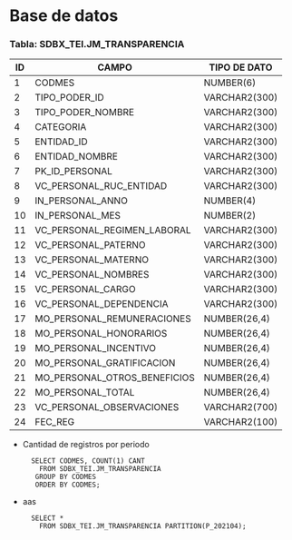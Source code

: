 # Base de datos

### Tabla: SDBX_TEI.JM_TRANSPARENCIA
|ID|CAMPO|TIPO DE DATO|
|--|--|--|
|1|CODMES|NUMBER(6)|
|2|TIPO_PODER_ID|VARCHAR2(300)|
|3|TIPO_PODER_NOMBRE|VARCHAR2(300)|
|4|CATEGORIA|VARCHAR2(300)|
|5|ENTIDAD_ID|VARCHAR2(300)|
|6|ENTIDAD_NOMBRE|VARCHAR2(300)|
|7|PK_ID_PERSONAL|VARCHAR2(300)|
|8|VC_PERSONAL_RUC_ENTIDAD|VARCHAR2(300)|
|9|IN_PERSONAL_ANNO|NUMBER(4)|
|10|IN_PERSONAL_MES|NUMBER(2)|
|11|VC_PERSONAL_REGIMEN_LABORAL|VARCHAR2(300)|
|12|VC_PERSONAL_PATERNO|VARCHAR2(300)|
|13|VC_PERSONAL_MATERNO|VARCHAR2(300)|
|14|VC_PERSONAL_NOMBRES|VARCHAR2(300)|
|15|VC_PERSONAL_CARGO|VARCHAR2(300)|
|16|VC_PERSONAL_DEPENDENCIA|VARCHAR2(300)|
|17|MO_PERSONAL_REMUNERACIONES|NUMBER(26,4)|
|18|MO_PERSONAL_HONORARIOS|NUMBER(26,4)|
|19|MO_PERSONAL_INCENTIVO|NUMBER(26,4)|
|20|MO_PERSONAL_GRATIFICACION|NUMBER(26,4)|
|21|MO_PERSONAL_OTROS_BENEFICIOS|NUMBER(26,4)|
|22|MO_PERSONAL_TOTAL|NUMBER(26,4)|
|23|VC_PERSONAL_OBSERVACIONES|VARCHAR2(700)|
|24|FEC_REG|VARCHAR2(100)|


- Cantidad de registros por periodo

		SELECT CODMES, COUNT(1) CANT
		  FROM SDBX_TEI.JM_TRANSPARENCIA
		 GROUP BY CODMES
		 ORDER BY CODMES;

- aas

		SELECT *
		  FROM SDBX_TEI.JM_TRANSPARENCIA PARTITION(P_202104);